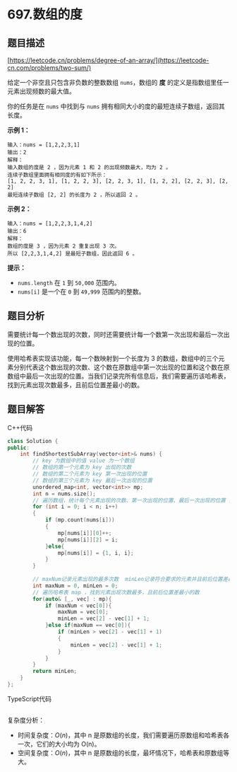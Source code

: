 # 697.数组的度

## 题目描述 

[https://leetcode.cn/problems/degree-of-an-array/](https://leetcode-cn.com/problems/two-sum/)

给定一个非空且只包含非负数的整数数组 `nums`，数组的 **度** 的定义是指数组里任一元素出现频数的最大值。

你的任务是在 `nums` 中找到与 `nums` 拥有相同大小的度的最短连续子数组，返回其长度。

**示例 1：**

```
输入：nums = [1,2,2,3,1]
输出：2
解释：
输入数组的度是 2 ，因为元素 1 和 2 的出现频数最大，均为 2 。
连续子数组里面拥有相同度的有如下所示：
[1, 2, 2, 3, 1], [1, 2, 2, 3], [2, 2, 3, 1], [1, 2, 2], [2, 2, 3], [2, 2]
最短连续子数组 [2, 2] 的长度为 2 ，所以返回 2 。
```

**示例 2：**

```
输入：nums = [1,2,2,3,1,4,2]
输出：6
解释：
数组的度是 3 ，因为元素 2 重复出现 3 次。
所以 [2,2,3,1,4,2] 是最短子数组，因此返回 6 。
```

**提示：**

- `nums.length` 在 `1` 到 `50,000` 范围内。
- `nums[i]` 是一个在 `0` 到 `49,999` 范围内的整数。



## 题目分析

需要统计每一个数出现的次数，同时还需要统计每一个数第一次出现和最后一次出现的位置。

使用哈希表实现该功能，每一个数映射到一个长度为 3 的数组，数组中的三个元素分别代表这个数出现的次数、这个数在原数组中第一次出现的位置和这个数在原数组中最后一次出现的位置。当我们记录完所有信息后，我们需要遍历该哈希表，找到元素出现次数最多，且前后位置差最小的数。

## 题目解答

C++代码

```c++
class Solution {
public:
    int findShortestSubArray(vector<int>& nums) {
        // key 为数组中的值 value 为一个数组
        // 数组的第一个元素为 key 出现的次数
        // 数组的第二个元素为 key 第一次出现的位置
        // 数组的第三个元素为 key 最后一次出现的位置
        unordered_map<int, vector<int>> mp;
        int n = nums.size();
        // 遍历数组，统计每个元素出现的次数、第一次出现的位置、最后一次出现的位置 把结果更新到 map 
        for (int i = 0; i < n; i++)
        {
            if (mp.count(nums[i]))
            {
                mp[nums[i]][0]++;
                mp[nums[i]][2] = i;
            }else{
                mp[nums[i]] = {1, i, i};
            }
        }
		
        // maxNum记录元素出现的最多次数  minLen记录符合要求的元素并且前后位置差最小的数的长度
        int maxNum = 0, minLen = 0;
        // 遍历哈希表 map ，找到元素出现次数最多，且前后位置差最小的数
        for(auto& [_, vec] : mp){
            if (maxNum < vec[0]){
                maxNum = vec[0];
                minLen = vec[2] - vec[1] + 1;
            }else if(maxNum == vec[0]){
                if (minLen > vec[2] - vec[1] + 1)
                {
                    minLen = vec[2] - vec[1] + 1;
                } 
            }
        }
        return minLen;
    }
};
```

TypeScript代码

```typescript

```

复杂度分析：

* 时间复杂度：*O*(*n*)，其中 n 是原数组的长度，我们需要遍历原数组和哈希表各一次，它们的大小均为 O(n)。
* 空间复杂度：*O*(*n*)，其中 n 是原数组的长度，最坏情况下，哈希表和原数组等大。

